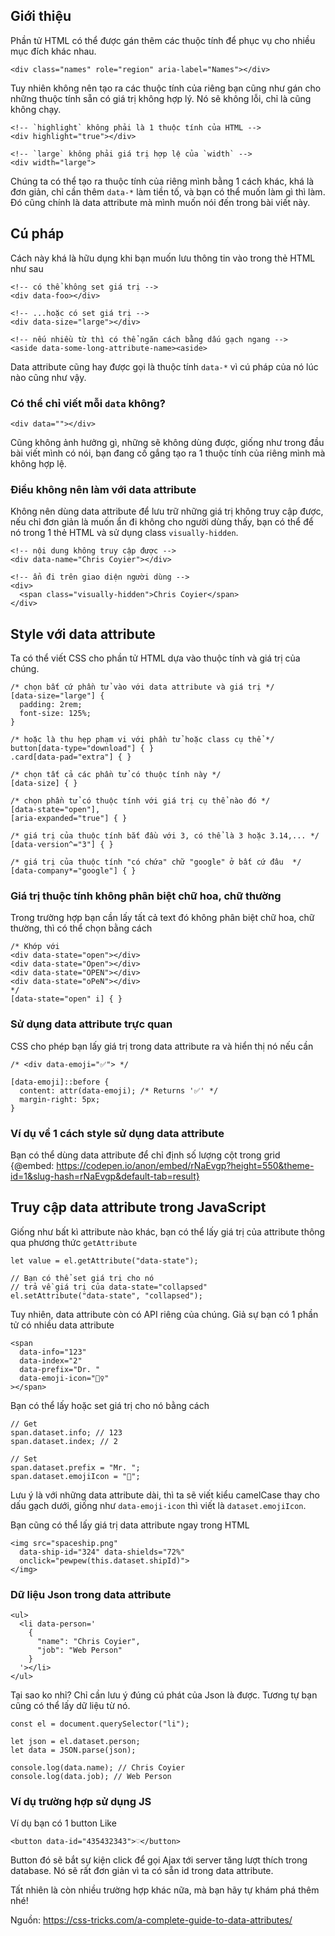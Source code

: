 ## Giới thiệu 
Phần tử HTML có thể được gán thêm các thuộc tính để phục vụ cho nhiều mục đích khác nhau. 
```
<div class="names" role="region" aria-label="Names"></div>
```
Tuy nhiên không nên tạo ra các thuộc tính của riêng bạn cũng như gán cho những thuộc tính sẵn có giá trị không hợp lý. Nó sẽ không lỗi, chỉ là cũng không chạy.
```
<!-- `highlight` không phải là 1 thuộc tính của HTML -->
<div highlight="true"></div>

<!-- `large` không phải giá trị hợp lệ của `width` -->
<div width="large">
```
Chúng ta có thể tạo ra thuộc tính của riêng mình bằng 1 cách khác, khá là đơn giản, chỉ cần thêm `data-*` làm tiền tố, và bạn có thể muốn làm gì thì làm. Đó cũng chính là data attribute mà mình muốn nói đến trong bài viết này.
## Cú pháp
Cách này khá là hữu dụng khi bạn muốn lưu thông tin vào trong thẻ HTML như sau
```
<!-- có thể không set giá trị -->
<div data-foo></div>

<!-- ...hoặc có set giá trị -->
<div data-size="large"></div>

<!-- nếu nhiều từ thì có thể ngăn cách bằng dấu gạch ngang -->
<aside data-some-long-attribute-name><aside>
```
Data attribute cũng hay được gọi là thuộc tính `data-*` vì cú pháp của nó lúc nào cũng như vậy.
### Có thể chỉ viết mỗi `data` không?
```
<div data=""></div>
```
Cũng không ảnh hưởng gì, những sẽ không dùng được, giống như trong đầu bài viết mình có nói, bạn đang cố gắng tạo ra 1 thuộc tính của riêng mình mà không hợp lệ.
### Điều không nên làm với data attribute
Không nên dùng data attribute để lưu trữ những giá trị không truy cập được, nếu chỉ đơn giản là muốn ẩn đi không cho người dùng thấy, bạn có thể để nó trong 1 thẻ HTML và sử dụng class `visually-hidden`.
```
<!-- nội dung không truy cập được -->
<div data-name="Chris Coyier"></div>

<!-- ẩn đi trên giao diện người dùng -->
<div>
  <span class="visually-hidden">Chris Coyier</span>
</div>
```
## Style với data attribute
Ta có thể viết CSS cho phần tử HTML dựa vào thuộc tính và giá trị của chúng.
```
/* chọn bất cứ phần tử vào với data attribute và giá trị */
[data-size="large"] {
  padding: 2rem;
  font-size: 125%;
}

/* hoặc là thu hẹp phạm vi với phần tử hoặc class cụ thể */
button[data-type="download"] { }
.card[data-pad="extra"] { }

/* chọn tất cả các phần tử có thuộc tính này */
[data-size] { }

/* chọn phần tử có thuộc tính với giá trị cụ thể nào đó */
[data-state="open"],
[aria-expanded="true"] { }

/* giá trị của thuộc tính bắt đầu với 3, có thể là 3 hoặc 3.14,... */
[data-version^="3"] { }

/* giá trị của thuộc tính "có chứa" chữ "google" ở bất cứ đâu  */
[data-company*="google"] { }
```
### Giá trị thuộc tính không phân biệt chữ hoa, chữ thường
Trong trường hợp bạn cần lấy tất cả text đó không phân biệt chữ hoa, chữ thường, thì có thể chọn bằng cách 
```
/* Khớp với
<div data-state="open"></div>
<div data-state="Open"></div>
<div data-state="OPEN"></div>
<div data-state="oPeN"></div>
*/
[data-state="open" i] { }
```
### Sử dụng data attribute trực quan
CSS cho phép bạn lấy giá trị trong data attribute ra và hiển thị nó nếu cần
```
/* <div data-emoji="✅"> */

[data-emoji]::before {
  content: attr(data-emoji); /* Returns '✅' */
  margin-right: 5px;
}
```
### Ví dụ về 1 cách style sử dụng data attribute
Bạn có thể dùng data attribute để chỉ định số lượng cột trong grid
{@embed: https://codepen.io/anon/embed/rNaEvgp?height=550&theme-id=1&slug-hash=rNaEvgp&default-tab=result}
## Truy cập data attribute trong JavaScript
Giống như bất kì attribute nào khác, bạn có thể lấy giá trị của attribute thông qua phương thức `getAttribute`
```
let value = el.getAttribute("data-state");

// Bạn có thể set giá trị cho nó
// trả về giá trị của data-state="collapsed"
el.setAttribute("data-state", "collapsed");
```
Tuy nhiên, data attribute còn có API riêng của chúng. Giả sự bạn có 1 phần tử có nhiều data attribute
```
<span 
  data-info="123" 
  data-index="2" 
  data-prefix="Dr. "
  data-emoji-icon="🏌️‍♀️"
></span>
```
Bạn có thể lấy hoặc set giá trị cho nó bằng cách 
```
// Get
span.dataset.info; // 123
span.dataset.index; // 2

// Set
span.dataset.prefix = "Mr. ";
span.dataset.emojiIcon = "🎪";
```
Lưu ý là với những data attribute dài, thì ta sẽ viết kiểu camelCase thay cho dấu gạch dưới, giống như `data-emoji-icon` thì viết là `dataset.emojiIcon`.

Bạn cũng có thể lấy giá trị data attribute ngay trong HTML
```
<img src="spaceship.png"
  data-ship-id="324" data-shields="72%"
  onclick="pewpew(this.dataset.shipId)">
</img>
```
### Dữ liệu Json trong data attribute
```
<ul>
  <li data-person='
    {
      "name": "Chris Coyier",
      "job": "Web Person"
    }
  '></li>
</ul>
```
Tại sao ko nhỉ? Chỉ cần lưu ý đúng cú phát của Json là được. Tương tự bạn cũng có thể lấy dữ liệu từ nó.
```
const el = document.querySelector("li");

let json = el.dataset.person;
let data = JSON.parse(json);

console.log(data.name); // Chris Coyier
console.log(data.job); // Web Person
```
### Ví dụ trường hợp sử dụng JS
Ví dụ bạn có 1 button Like
```
<button data-id="435432343">♡</button>
```
Button đó sẽ bắt sự kiện click để gọi Ajax tới server tăng lượt thích trong database. Nó sẽ rất đơn giản vì ta có sẵn id trong data attribute.

Tất nhiên là còn nhiều trường hợp khác nữa, mà bạn hãy tự khám phá thêm nhé!

Nguồn: https://css-tricks.com/a-complete-guide-to-data-attributes/